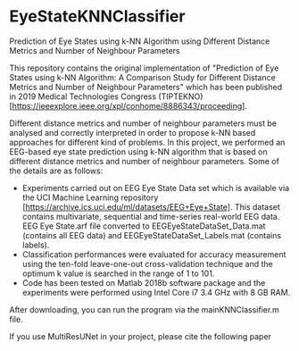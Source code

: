 # EyeStateKNNClassifier
Prediction of Eye States using k-NN Algorithm using Different Distance Metrics and Number of Neighbour Parameters

This repository contains the original implementation of "Prediction of Eye States using k-NN Algorithm: A Comparison Study for Different Distance Metrics and Number of Neighbour Parameters" which has been published in 2019 Medical Technologies Congress (TIPTEKNO) [https://ieeexplore.ieee.org/xpl/conhome/8886343/proceeding].

Different distance metrics and number of neighbour parameters must be analysed and correctly interpreted in order to propose k-NN based approaches for different kind of problems. In this project, we performed an EEG-based eye state prediction using k-NN algorithm that is based on different distance metrics and number of neighbour parameters. Some of the details are as follows:

- Experiments carried out on EEG Eye State Data set which is available via the UCI Machine Learning repository [https://archive.ics.uci.edu/ml/datasets/EEG+Eye+State]. This dataset contains multivariate, sequential and time-series real-world EEG data. EEG Eye State.arf file converted to EEGEyeStateDataSet_Data.mat (contains all EEG data) and EEGEyeStateDataSet_Labels.mat (contains labels).
- Classification performances were evaluated for accuracy measurement using the ten-fold leave-one-out cross-validation technique and the optimum k value is searched in the range of 1 to 101.
- Code has been tested on Matlab 2018b software package and the experiments were performed using Intel Core i7 3.4 GHz with 8 GB RAM.

After downloading, you can run the program via the mainKNNClassifier.m file.

If you use MultiResUNet in your project, please cite the following paper

